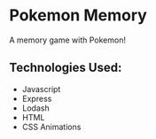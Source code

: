 # Pokemon Memory

A memory game with Pokemon!

## Technologies Used:
* Javascript
* Express
* Lodash
* HTML
* CSS Animations
